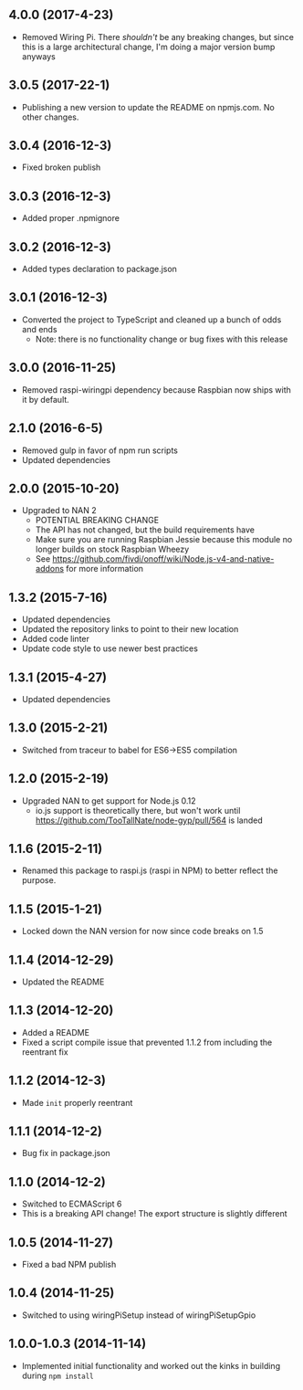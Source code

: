 ## 4.0.0 (2017-4-23)

- Removed Wiring Pi. There _shouldn't_ be any breaking changes, but since this is a large architectural change, I'm doing a major version bump anyways

## 3.0.5 (2017-22-1)

- Publishing a new version to update the README on npmjs.com. No other changes.

## 3.0.4 (2016-12-3)

- Fixed broken publish

## 3.0.3 (2016-12-3)

- Added proper .npmignore

## 3.0.2 (2016-12-3)

- Added types declaration to package.json

## 3.0.1 (2016-12-3)

- Converted the project to TypeScript and cleaned up a bunch of odds and ends
  - Note: there is no functionality change or bug fixes with this release

## 3.0.0 (2016-11-25)

- Removed raspi-wiringpi dependency because Raspbian now ships with it by default.

## 2.1.0 (2016-6-5)

- Removed gulp in favor of npm run scripts
- Updated dependencies

## 2.0.0 (2015-10-20)

- Upgraded to NAN 2
  - POTENTIAL BREAKING CHANGE
  - The API has not changed, but the build requirements have
  - Make sure you are running Raspbian Jessie because this module no longer builds on stock Raspbian Wheezy
  - See https://github.com/fivdi/onoff/wiki/Node.js-v4-and-native-addons for more information

## 1.3.2 (2015-7-16)

- Updated dependencies
- Updated the repository links to point to their new location
- Added code linter
- Update code style to use newer best practices

## 1.3.1 (2015-4-27)

- Updated dependencies

## 1.3.0 (2015-2-21)

- Switched from traceur to babel for ES6->ES5 compilation

## 1.2.0 (2015-2-19)

- Upgraded NAN to get support for Node.js 0.12
  - io.js support is theoretically there, but won't work until https://github.com/TooTallNate/node-gyp/pull/564 is landed

## 1.1.6 (2015-2-11)

- Renamed this package to raspi.js (raspi in NPM) to better reflect the purpose.

## 1.1.5 (2015-1-21)

- Locked down the NAN version for now since code breaks on 1.5

## 1.1.4 (2014-12-29)

- Updated the README

## 1.1.3 (2014-12-20)

- Added a README
- Fixed a script compile issue that prevented 1.1.2 from including the reentrant fix

## 1.1.2 (2014-12-3)

- Made ```init``` properly reentrant

## 1.1.1 (2014-12-2)

- Bug fix in package.json

## 1.1.0 (2014-12-2)

- Switched to ECMAScript 6
- This is a breaking API change! The export structure is slightly different

## 1.0.5 (2014-11-27)

- Fixed a bad NPM publish

## 1.0.4 (2014-11-25)

- Switched to using wiringPiSetup instead of wiringPiSetupGpio

## 1.0.0-1.0.3 (2014-11-14)

- Implemented initial functionality and worked out the kinks in building during ```npm install```
